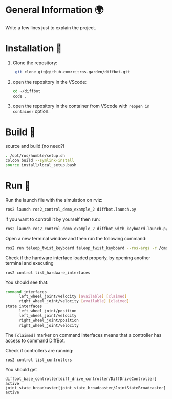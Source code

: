 # General Information 🌍
Write a few lines just to explain the project. 

# Installation 🛫
1. Clone the repository:
   ```sh
    git clone git@github.com:citros-garden/diffbot.git
   ```

2. open the repository in the VScode:
	```sh
	cd ~/diffbot
	code .
	```
3. open the repository in the container from VScode with `reopen in container` option.

# Build :tractor:
source and build:(no need?)
```sh
. /opt/ros/humble/setup.sh
colcon build --symlink-install
source install/local_setup.bash
```

# Run 🚀
Run the launch file with the simulation on rviz:

```sh
ros2 launch ros2_control_demo_example_2 diffbot.launch.py 
```

if you want to controll it by yourself then run:

```sh
ros2 launch ros2_control_demo_example_2 diffbot_with_keyboard.launch.py 
```
Open a new terminal window and then run the following command:

```sh
ros2 run teleop_twist_keyboard teleop_twist_keyboard --ros-args -r /cmd_vel:=/diffbot_base_controller/cmd_vel_unstamped
```



Check if the hardware interface loaded properly, by opening another terminal and executing

```sh
ros2 control list_hardware_interfaces
````
You should see that:
```sh
command interfaces
      left_wheel_joint/velocity [available] [claimed]
      right_wheel_joint/velocity [available] [claimed]
state interfaces
      left_wheel_joint/position
      left_wheel_joint/velocity
      right_wheel_joint/position
      right_wheel_joint/velocity
``````

The `[claimed]` marker on command interfaces means that a controller has access to command DiffBot.

Check if controllers are running:

``````
ros2 control list_controllers
``````

You should get

```
diffbot_base_controller[diff_drive_controller/DiffDriveController] active
joint_state_broadcaster[joint_state_broadcaster/JointStateBroadcaster] active
```